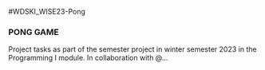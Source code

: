 #WDSKI_WISE23-Pong
### PONG GAME ###


Project tasks as part of the semester project in winter semester 2023 in the Programming I module.
In collaboration with @...
